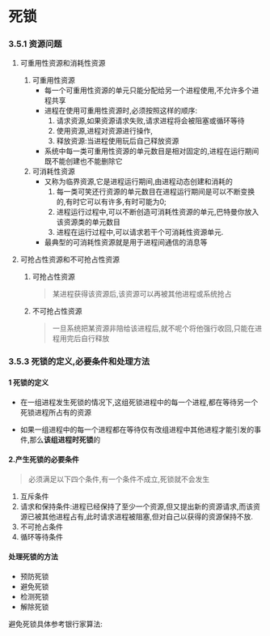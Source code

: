 # 死锁

### 3.5.1 资源问题

1. 可重用性资源和消耗性资源

   1. 可重用性资源
      + 每一个可重用性资源的单元只能分配给另一个进程使用,不允许多个进程共享
      + 进程在使用可重用性资源时,必须按照这样的顺序:
        1. 请求资源,如果资源请求失败,请求进程将会被阻塞或循环等待
        2. 使用资源,进程对资源进行操作,
        3. 释放资源:当进程使用玩后自己释放资源
      + 系统中每一类可重用性资源的单元数目是相对固定的,进程在运行期间既不能创建也不能删除它
   2. 可消耗性资源
      + 又称为临界资源,它是进程运行期间,由进程动态创建和消耗的
        1. 每一类可笑还行资源的单元数目在进程运行期间是可以不断变换的,有时它可以有许多,有时可能为0;
        2. 进程运行过程中,可以不断创造可消耗性资源的单元,巴特曼你放入该资源类的单元数目
        3. 进程在运行过程中,可以请求若干个可消耗性资源单元.
      + 最典型的可消耗性资源就是用于进程间通信的消息等

2. 可抢占性资源和不可抢占性资源

   1. 可抢占性资源

      > 某进程获得该资源后,该资源可以再被其他进程或系统抢占

   2. 不可抢占性资源

      > 一旦系统把某资源非陪给该进程后,就不呢个将他强行收回,只能在进程用完后自行释放

### 3.5.3 死锁的定义,必要条件和处理方法

#### 1 死锁的定义

+ 在一组进程发生死锁的情况下,这组死锁进程中的每一个进程,都在等待另一个死锁进程所占有的资源

+ 如果一组进程中的每一个进程都在等待仅有改组进程中其他进程才能引发的事件,那么**该组进程时死锁**的

#### 2.产生死锁的必要条件

> 必须满足以下四个条件,有一个条件不成立,死锁就不会发生

1. 互斥条件
2. 请求和保持条件:进程已经保持了至少一个资源,但又提出新的资源请求,而该资源已被其他进程占有,此时请求进程被阻塞,但对自己以获得的资源保持不放.
3. 不可抢占条件
4. 循环等待条件

#### 处理死锁的方法

+ 预防死锁
+ 避免死锁
+ 检测死锁
+ 解除死锁

避免死锁具体参考银行家算法:

